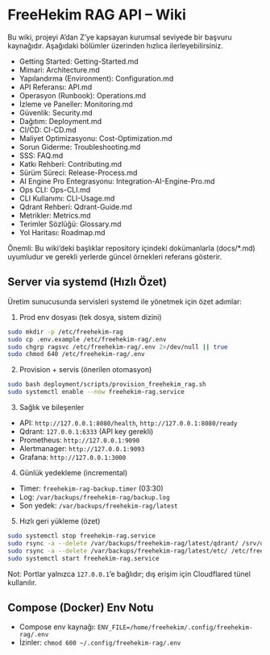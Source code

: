 # FreeHekim RAG API – Wiki

Bu wiki, projeyi A’dan Z’ye kapsayan kurumsal seviyede bir başvuru kaynağıdır. Aşağıdaki bölümler üzerinden hızlıca ilerleyebilirsiniz.

- Getting Started: Getting-Started.md
- Mimari: Architecture.md
- Yapılandırma (Environment): Configuration.md
- API Referansı: API.md
- Operasyon (Runbook): Operations.md
- İzleme ve Paneller: Monitoring.md
- Güvenlik: Security.md
- Dağıtım: Deployment.md
- CI/CD: CI-CD.md
- Maliyet Optimizasyonu: Cost-Optimization.md
- Sorun Giderme: Troubleshooting.md
- SSS: FAQ.md
- Katkı Rehberi: Contributing.md
- Sürüm Süreci: Release-Process.md
- AI Engine Pro Entegrasyonu: Integration-AI-Engine-Pro.md
- Ops CLI: Ops-CLI.md
- CLI Kullanımı: CLI-Usage.md
- Qdrant Rehberi: Qdrant-Guide.md
- Metrikler: Metrics.md
- Terimler Sözlüğü: Glossary.md
- Yol Haritası: Roadmap.md

Önemli: Bu wiki’deki başlıklar repository içindeki dokümanlarla (docs/*.md) uyumludur ve gerekli yerlerde güncel örnekleri referans gösterir.

## Server via systemd (Hızlı Özet)

Üretim sunucusunda servisleri systemd ile yönetmek için özet adımlar:

1) Prod env dosyası (tek dosya, sistem dizini)
```bash
sudo mkdir -p /etc/freehekim-rag
sudo cp .env.example /etc/freehekim-rag/.env
sudo chgrp ragsvc /etc/freehekim-rag/.env 2>/dev/null || true
sudo chmod 640 /etc/freehekim-rag/.env
```

2) Provision + servis (önerilen otomasyon)
```bash
sudo bash deployment/scripts/provision_freehekim_rag.sh
sudo systemctl enable --now freehekim-rag.service
```

3) Sağlık ve bileşenler
- API: `http://127.0.0.1:8080/health`, `http://127.0.0.1:8080/ready`
- Qdrant: `127.0.0.1:6333` (API key gerekli)
- Prometheus: `http://127.0.0.1:9090`
- Alertmanager: `http://127.0.0.1:9093`
- Grafana: `http://127.0.0.1:3000`

4) Günlük yedekleme (incremental)
- Timer: `freehekim-rag-backup.timer` (03:30)
- Log: `/var/backups/freehekim-rag/backup.log`
- Son yedek: `/var/backups/freehekim-rag/latest`

5) Hızlı geri yükleme (özet)
```bash
sudo systemctl stop freehekim-rag.service
sudo rsync -a --delete /var/backups/freehekim-rag/latest/qdrant/ /srv/qdrant/
sudo rsync -a --delete /var/backups/freehekim-rag/latest/etc/ /etc/freehekim-rag/
sudo systemctl start freehekim-rag.service
```

Not: Portlar yalnızca `127.0.0.1`’e bağlıdır; dış erişim için Cloudflared tünel kullanılır.

## Compose (Docker) Env Notu

- Compose env kaynağı: `ENV_FILE=/home/freehekim/.config/freehekim-rag/.env`
- İzinler: `chmod 600 ~/.config/freehekim-rag/.env`
